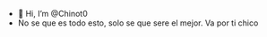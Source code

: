 - 👋 Hi, I’m @Chinot0
- No se que es todo esto, solo se que sere el mejor. Va por ti chico

<!---
Chinot0/Chinot0 is a ✨ special ✨ repository because its `README.md` (this file) appears on your GitHub profile.
You can click the Preview link to take a look at your changes.
--->
